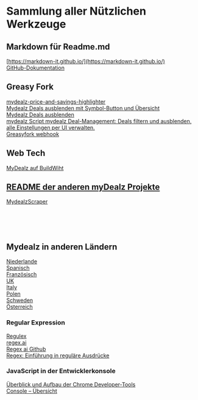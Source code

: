 # Sammlung aller Nützlichen Werkzeuge

## Markdown für Readme.md
[https://markdown-it.github.io/](https://markdown-it.github.io/)  
[GitHub-Dokumentation](https://docs.github.com/de/get-started/writing-on-github/getting-started-with-writing-and-formatting-on-github/basic-writing-and-formatting-syntax)  

## Greasy Fork

[mydealz-price-and-savings-highlighter](https://greasyfork.org/de/scripts/484273-mydealz-price-and-savings-highlighter-with-tooltips-and-keyword-exclusion)  
[Mydealz Deals ausblenden mit Symbol-Button und Übersicht](https://greasyfork.org/de/scripts/521000-mydealz-deals-ausblenden-mit-symbol-button-und-%C3%BCbersicht)  
[Mydealz Deals ausblenden](https://greasyfork.org/de/scripts/521041-mydealz-deals-ausblenden-mit-symbol-button-und-%C3%BCbersicht)  
[mydealz Script mydealz Deal-Management: Deals filtern und ausblenden, alle Einstellungen per UI verwalten.](https://greasyfork.org/de/scripts/522038-mydealz-script)  
[Greasyfork webhook](https://greasyfork.org/de/users/webhook-info)  

## Web Tech  
[MyDealz auf BuildWiht](https://builtwith.com/?https%3a%2f%2fwww.mydealz.de%2f)  

## [README der anderen myDealz Projekte](andere%20myDealz%20Projekte/README.md)  
[MydealzScraper](https://github.com/mhvuze/MydealzScraper)  
[]()  
[]()  
[]()  
[]()  
[]()  

## Mydealz in anderen Ländern  
[Niederlande](https://nl.pepper.com/)  
[Spanisch](https://www.chollometro.com/)  
[Französisch](https://www.dealabs.com/)  
[UK](https://www.hotukdeals.com/)  
[Italy](https://www.pepper.it/)  
[Polen](https://www.pepper.pl/)  
[Schweden](https://www.pepperdeals.se/)  
[Österreich](https://www.preisjaeger.at/)  

### Regular Expression  
[Regulex](https://jex.im/regulex/#!flags=&re=%5E(a%7Cb)*%3F%24)  
[regex.ai](https://regex.ai/)  
[Regex ai Github](https://huqedato.github.io/RegexAI/)  
[Regex: Einführung in reguläre Ausdrücke](https://www.afaik.de/einfuehrung-in-regular-expressions/)

### JavaScript in der Entwicklerkonsole  
[Überblick und Aufbau der Chrome Developer-Tools](https://kulturbanause.de/blog/die-chrome-entwicklertools-devtools-fuer-designer-und-einsteiger/#h-uberblick-und-aufbau-der-chrome-developer-tools)  
[Console – Übersicht ](https://developer.chrome.com/docs/devtools/console?hl=de)
